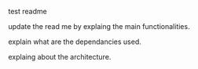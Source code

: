 test readme

update the read me by explaing the main functionalities. 

explain what are the dependancies used. 

explaing about the architecture. 







